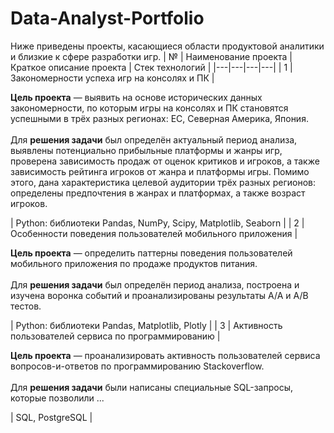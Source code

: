 # Data-Analyst-Portfolio
Ниже приведены проекты, касающиеся области продуктовой аналитики и близкие к сфере разработки игр.
| № | Наименование проекта | Краткое описание проекта | Стек технологий |
|---|---|---|---|
| 1 | Закономерности успеха игр на консолях и ПК | <p><b>Цель проекта</b> — выявить на основе исторических данных закономерности, по которым игры на консолях и ПК становятся успешными в трёх разных регионах: ЕС, Северная Америка, Япония. <br><br> Для <b>решения задачи</b> был определён актуальный период анализа, выявлены потенциально прибыльные платформы и жанры игр, проверена зависимость продаж от оценок критиков и игроков, а также зависимость рейтинга игроков от жанра и платформы игры. Помимо этого, дана характеристика целевой аудитории трёх разных регионов: определены предпочтения в жанрах и платформах, а также возраст игроков.</p> | Python: библиотеки Pandas, NumPy, Scipy, Matplotlib, Seaborn |
| 2 | Особенности поведения пользователей мобильного приложения | <p><b>Цель проекта</b> — определить паттерны поведения пользователей мобильного приложения по продаже продуктов питания.<br><br> Для <b>решения задачи</b> был определён период анализа, построена и изучена воронка событий и проанализированы результаты A/A и A/B тестов.</p> | Python: библиотеки Pandas, Matplotlib, Plotly |
| 3 |  Активность пользователей сервиса по программированию | <p><b>Цель проекта</b> — проанализировать активность пользователей сервиса вопросов-и-ответов по программированию Stackoverflow.<br><br> Для <b>решения задачи</b> были написаны специальные SQL-запросы, которые позволили ... </p>| SQL, PostgreSQL |
